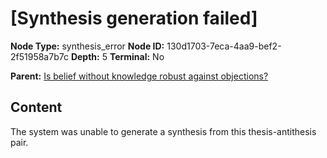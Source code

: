# [Synthesis generation failed]

**Node Type:** synthesis_error
**Node ID:** 130d1703-7eca-4aa9-bef2-2f51958a7b7c
**Depth:** 5
**Terminal:** No

**Parent:** [Is belief without knowledge robust against objections?](is-belief-without-knowledge-robust-against-objections-antithesis-0950d34b-7ec2-4d6f-9004-6f5cbe90802b.md)

## Content

The system was unable to generate a synthesis from this thesis-antithesis pair.
